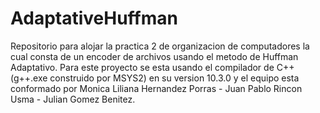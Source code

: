# AdaptativeHuffman
Repositorio para alojar la practica 2 de organizacion de computadores la cual consta de un encoder de archivos usando el metodo de Huffman Adaptativo. Para este proyecto se esta usando el compilador de C++ (g++.exe construido por MSYS2) en su version 10.3.0 y el equipo esta conformado por Monica Liliana Hernandez Porras - Juan Pablo Rincon Usma - Julian Gomez Benitez.

